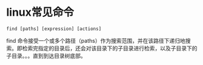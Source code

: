 # linux常见命令

`find [paths] [expression] [actions]`

find 命令接受一个或多个路径（paths）作为搜索范围，并在该路径下递归地搜索。即检索完指定的目录后，还会对该目录下的子目录进行检索，以及子目录下的子目录。。。直到到达目录树底部。
